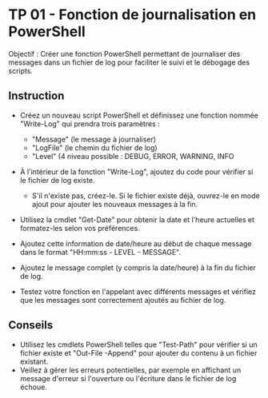 # TP 01 - Fonction de journalisation en PowerShell

Objectif : Créer une fonction PowerShell permettant de journaliser des messages dans un fichier de log pour faciliter le suivi et le débogage des scripts.

## Instruction

* Créez un nouveau script PowerShell et définissez une fonction nommée "Write-Log" qui prendra trois paramètres :
   * "Message" (le message à journaliser)
   * "LogFile" (le chemin du fichier de log)
   * "Level" (4 niveau possible : DEBUG, ERROR, WARNING, INFO

* À l'intérieur de la fonction "Write-Log", ajoutez du code pour vérifier si le fichier de log existe.
   * S'il n'existe pas, créez-le. Si le fichier existe déjà, ouvrez-le en mode ajout pour ajouter les nouveaux messages à la fin.

* Utilisez la cmdlet "Get-Date" pour obtenir la date et l'heure actuelles et formatez-les selon vos préférences.
* Ajoutez cette information de date/heure au début de chaque message dans le format "HH:mm:ss - LEVEL - MESSAGE".

* Ajoutez le message complet (y compris la date/heure) à la fin du fichier de log.
* Testez votre fonction en l'appelant avec différents messages et vérifiez que les messages sont correctement ajoutés au fichier de log.

## Conseils

* Utilisez les cmdlets PowerShell telles que "Test-Path" pour vérifier si un fichier existe et "Out-File -Append" pour ajouter du contenu à un fichier existant.
* Veillez à gérer les erreurs potentielles, par exemple en affichant un message d'erreur si l'ouverture ou l'écriture dans le fichier de log échoue.
